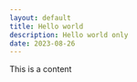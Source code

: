 ```yaml
---
layout: default
title: Hello world
description: Hello world only
date: 2023-08-26
---
```

This is a content